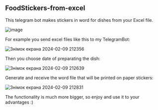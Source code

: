 ## FoodStickers-from-excel


This telegram bot makes stickers in word for dishes from your Excel file.

![image](https://github.com/romchhh/FoodStickersBot/assets/123520267/3c2cdc0a-c017-4680-9fa5-f3fbb95751a9)









For example you send excel files like this to my TelegramBot:

![Знімок екрана 2024-02-09 212356](https://github.com/romchhh/FoodStickersBot/assets/123520267/64441ffd-9d48-47fb-8b73-71d4434a7557)








Then you choose date of preparating the dish:

![Знімок екрана 2024-02-09 212639](https://github.com/romchhh/FoodStickersBot/assets/123520267/e5e7278b-ec05-42c6-a6fa-84f0235043d5)







Generate and receive the word file that will be printed on paper stickers:

![Знімок екрана 2024-02-09 212831](https://github.com/romchhh/FoodStickersBot/assets/123520267/00746e97-86f7-4c80-969a-318080ae3b6a)



The functionality is much more bigger, so enjoy and use it to your advantages :)
